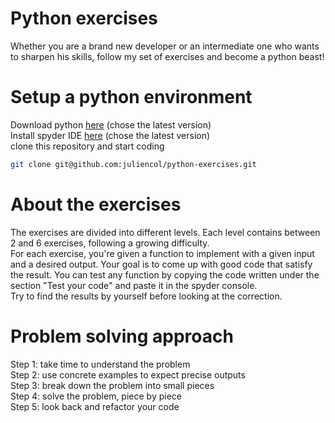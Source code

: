 # Python exercises
Whether you are a brand new developer or an intermediate one who wants to sharpen his skills, follow my set of exercises and become a python beast!

# Setup a python environment
Download python [here](https://www.python.org/downloads/) (chose the latest version) <br/>
Install spyder IDE [here](https://www.spyder-ide.org/) (chose the latest version) <br/>
clone this repository and start coding
```bash
git clone git@github.com:juliencol/python-exercises.git
```

# About the exercises
The exercises are divided into different levels. Each level contains between 2 and 6 exercises, following a growing difficulty. <br/>
For each exercise, you're given a function to implement with a given input and a desired output. Your goal is to come up with good code that satisfy the result. You can test any function by copying the code written under the section "Test your code" and paste it in the spyder console. <br/>
Try to find the results by yourself before looking at the correction.

# Problem solving approach
Step 1: take time to understand the problem <br/>
Step 2: use concrete examples to expect precise outputs <br/>
Step 3: break down the problem into small pieces <br/>
Step 4: solve the problem, piece by piece <br/>
Step 5: look back and refactor your code <br/>
